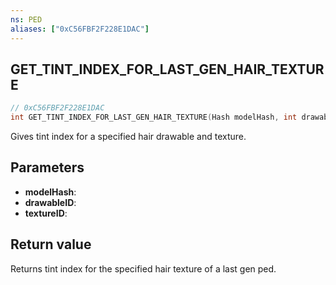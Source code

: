```yaml
---
ns: PED
aliases: ["0xC56FBF2F228E1DAC"]
---
```

## GET_TINT_INDEX_FOR_LAST_GEN_HAIR_TEXTURE

```c
// 0xC56FBF2F228E1DAC
int GET_TINT_INDEX_FOR_LAST_GEN_HAIR_TEXTURE(Hash modelHash, int drawableID, int textureID);
```

Gives tint index for a specified hair drawable and texture.

## Parameters
* **modelHash**: 
* **drawableID**: 
* **textureID**: 

## Return value
Returns tint index for the specified hair texture of a last gen ped.
